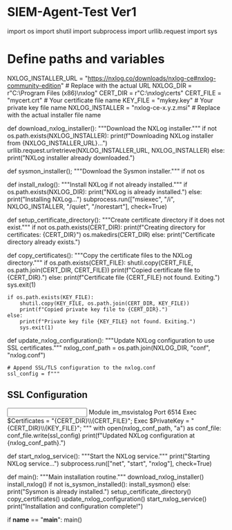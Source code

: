 # SIEM-Agent-Test Ver1
import os
import shutil
import subprocess
import urllib.request
import sys

# Define paths and variables
NXLOG_INSTALLER_URL = "https://nxlog.co/downloads/nxlog-ce#nxlog-community-edition"  # Replace with the actual URL
NXLOG_DIR = r"C:\Program Files (x86)\nxlog"
CERT_DIR = r"C:\nxlog\certs"
CERT_FILE = "mycert.crt"  # Your certificate file name
KEY_FILE = "mykey.key"  # Your private key file name
NXLOG_INSTALLER = "nxlog-ce-x.y.z.msi"  # Replace with the actual installer file name

def download_nxlog_installer():
    """Download the NXLog installer."""
    if not os.path.exists(NXLOG_INSTALLER):
        print(f"Downloading NXLog installer from {NXLOG_INSTALLER_URL}...")
        urllib.request.urlretrieve(NXLOG_INSTALLER_URL, NXLOG_INSTALLER)
    else:
        print("NXLog installer already downloaded.")
        
def sysmon_installer();
     """Download the Sysmon installer."""
     if not os

def install_nxlog():
    """Install NXLog if not already installed."""
    if os.path.exists(NXLOG_DIR):
        print("NXLog is already installed.")
    else:
        print("Installing NXLog...")
        subprocess.run(["msiexec", "/i", NXLOG_INSTALLER, "/quiet", "/norestart"], check=True)

def setup_certificate_directory():
    """Create certificate directory if it does not exist."""
    if not os.path.exists(CERT_DIR):
        print(f"Creating directory for certificates: {CERT_DIR}")
        os.makedirs(CERT_DIR)
    else:
        print("Certificate directory already exists.")

def copy_certificates():
    """Copy the certificate files to the NXLog directory."""
    if os.path.exists(CERT_FILE):
        shutil.copy(CERT_FILE, os.path.join(CERT_DIR, CERT_FILE))
        print(f"Copied certificate file to {CERT_DIR}.")
    else:
        print(f"Certificate file {CERT_FILE} not found. Exiting.")
        sys.exit(1)

    if os.path.exists(KEY_FILE):
        shutil.copy(KEY_FILE, os.path.join(CERT_DIR, KEY_FILE))
        print(f"Copied private key file to {CERT_DIR}.")
    else:
        print(f"Private key file {KEY_FILE} not found. Exiting.")
        sys.exit(1)

def update_nxlog_configuration():
    """Update NXLog configuration to use SSL certificates."""
    nxlog_conf_path = os.path.join(NXLOG_DIR, "conf", "nxlog.conf")

    # Append SSL/TLS configuration to the nxlog.conf
    ssl_config = f"""
## SSL Configuration
<Input ssl_input>
    Module im_msvistalog
    Port 6514
    Exec $Certificates = "{CERT_DIR}\\{CERT_FILE}";
    Exec $PrivateKey = "{CERT_DIR}\\{KEY_FILE}";
</Input>
"""
    with open(nxlog_conf_path, "a") as conf_file:
        conf_file.write(ssl_config)
        print(f"Updated NXLog configuration at {nxlog_conf_path}.")
        


def start_nxlog_service():
    """Start the NXLog service."""
    print("Starting NXLog service...")
    subprocess.run(["net", "start", "nxlog"], check=True)

def main():
    """Main installation routine."""
    download_nxlog_installer()
    install_nxlog()
    if not is_sysmon_installed():
        install_sysmon()
    else:
        print("Sysmon is already installed.")
    setup_certificate_directory()
    copy_certificates()
    update_nxlog_configuration()
    start_nxlog_service()
    print("Installation and configuration complete!")

if __name__ == "__main__":
    main()

